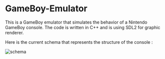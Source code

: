 # GameBoy-Emulator

This is a GameBoy emulator that simulates the behavior of a Nintendo GameBoy console.
The code is written in C++ and is using SDL2 for graphic renderer.


Here is the current schema that represents the structure of the console :

![schema](https://github.com/YoiseauDesIles/GameBoy-Emulator/assets/122680880/b1265fab-855d-45bf-bad1-8a92a3db1725)

